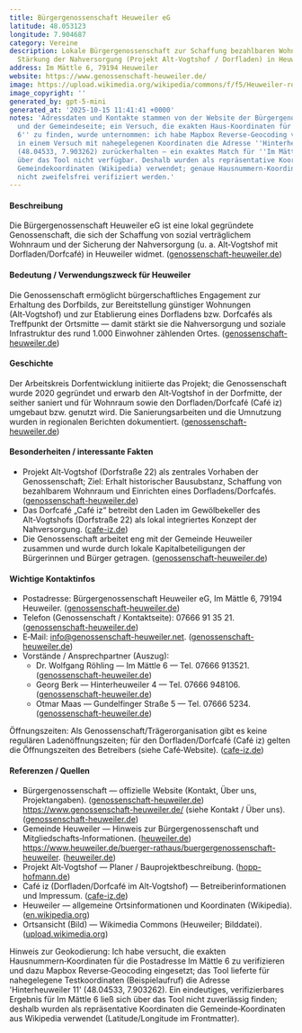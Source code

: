 ```yaml
---
title: Bürgergenossenschaft Heuweiler eG
latitude: 48.053123
longitude: 7.904687
category: Vereine
description: Lokale Bürgergenossenschaft zur Schaffung bezahlbaren Wohnraums und zur
  Stärkung der Nahversorgung (Projekt Alt‑Vogtshof / Dorfladen) in Heuweiler.
address: Im Mättle 6, 79194 Heuweiler
website: https://www.genossenschaft-heuweiler.de/
image: https://upload.wikimedia.org/wikipedia/commons/f/f5/Heuweiler-rosskopf.jpg
image_copyright: ''
generated_by: gpt-5-mini
generated_at: '2025-10-15 11:41:41 +0000'
notes: 'Adressdaten und Kontakte stammen von der Website der Bürgergenossenschaft
  und der Gemeindeseite; ein Versuch, die exakten Haus‑Koordinaten für ''Im Mättle
  6'' zu finden, wurde unternommen: ich habe Mapbox Reverse-Geocoding verwendet und
  in einem Versuch mit nahegelegenen Koordinaten die Adresse ''Hinterheuweiler 11''
  (48.04533, 7.903262) zurückerhalten — ein exaktes Match für ''Im Mättle 6'' war
  über das Tool nicht verfügbar. Deshalb wurden als repräsentative Koordinaten die
  Gemeindekoordinaten (Wikipedia) verwendet; genaue Hausnummern‑Koordinaten konnten
  nicht zweifelsfrei verifiziert werden.'
---
```

#### Beschreibung
Die Bürgergenossenschaft Heuweiler eG ist eine lokal gegründete Genossenschaft, die sich der Schaffung von sozial verträglichem Wohnraum und der Sicherung der Nahversorgung (u. a. Alt‑Vogtshof mit Dorfladen/Dorfcafé) in Heuweiler widmet. ([genossenschaft-heuweiler.de](https://www.genossenschaft-heuweiler.de/ueber-uns))

#### Bedeutung / Verwendungszweck für Heuweiler
Die Genossenschaft ermöglicht bürgerschaftliches Engagement zur Erhaltung des Dorfbilds, zur Bereitstellung günstiger Wohnungen (Alt‑Vogtshof) und zur Etablierung eines Dorfladens bzw. Dorfcafés als Treffpunkt der Ortsmitte — damit stärkt sie die Nahversorgung und soziale Infrastruktur des rund 1.000 Einwohner zählenden Ortes. ([genossenschaft-heuweiler.de](https://www.genossenschaft-heuweiler.de/ueber-uns))

#### Geschichte
Der Arbeitskreis Dorfentwicklung initiierte das Projekt; die Genossenschaft wurde 2020 gegründet und erwarb den Alt‑Vogtshof in der Dorfmitte, der seither saniert und für Wohnraum sowie den Dorfladen/Dorfcafé (Café iz) umgebaut bzw. genutzt wird. Die Sanierungsarbeiten und die Umnutzung wurden in regionalen Berichten dokumentiert. ([genossenschaft-heuweiler.de](https://www.genossenschaft-heuweiler.de/ueber-uns))

#### Besonderheiten / interessante Fakten
- Projekt Alt‑Vogtshof (Dorfstraße 22) als zentrales Vorhaben der Genossenschaft; Ziel: Erhalt historischer Bausubstanz, Schaffung von bezahlbarem Wohnraum und Einrichten eines Dorfladens/Dorfcafés. ([genossenschaft-heuweiler.de](https://www.genossenschaft-heuweiler.de/ueber-uns))  
- Das Dorfcafé „Café iz“ betreibt den Laden im Gewölbekeller des Alt‑Vogtshofs (Dorfstraße 22) als lokal integriertes Konzept der Nahversorgung. ([cafe-iz.de](https://cafe-iz.de/?utm_source=openai))  
- Die Genossenschaft arbeitet eng mit der Gemeinde Heuweiler zusammen und wurde durch lokale Kapitalbeteiligungen der Bürgerinnen und Bürger getragen. ([genossenschaft-heuweiler.de](https://www.genossenschaft-heuweiler.de/ueber-uns))

#### Wichtige Kontaktinfos
- Postadresse: Bürgergenossenschaft Heuweiler eG, Im Mättle 6, 79194 Heuweiler. ([genossenschaft-heuweiler.de](https://www.genossenschaft-heuweiler.de/kontakt))  
- Telefon (Genossenschaft / Kontaktseite): 07666 91 35 21. ([genossenschaft-heuweiler.de](https://www.genossenschaft-heuweiler.de/kontakt))  
- E‑Mail: info@genossenschaft-heuweiler.net. ([genossenschaft-heuweiler.de](https://www.genossenschaft-heuweiler.de/kontakt))  
- Vorstände / Ansprechpartner (Auszug):  
  - Dr. Wolfgang Röhling — Im Mättle 6 — Tel. 07666 913521. ([genossenschaft-heuweiler.de](https://www.genossenschaft-heuweiler.de/ueber-uns))  
  - Georg Berk — Hinterheuweiler 4 — Tel. 07666 948106. ([genossenschaft-heuweiler.de](https://www.genossenschaft-heuweiler.de/ueber-uns))  
  - Otmar Maas — Gundelfinger Straße 5 — Tel. 07666 5234. ([genossenschaft-heuweiler.de](https://www.genossenschaft-heuweiler.de/ueber-uns))

Öffnungszeiten: Als Genossenschaft/Trägerorganisation gibt es keine regulären Ladenöffnungszeiten; für den Dorfladen/Dorfcafé (Café iz) gelten die Öffnungszeiten des Betreibers (siehe Café‑Website). ([cafe-iz.de](https://cafe-iz.de/?utm_source=openai))

#### Referenzen / Quellen
- Bürgergenossenschaft — offizielle Website (Kontakt, Über uns, Projektangaben). ([genossenschaft-heuweiler.de](https://www.genossenschaft-heuweiler.de/kontakt))  
  https://www.genossenschaft-heuweiler.de/ (siehe Kontakt / Über uns). ([genossenschaft-heuweiler.de](https://www.genossenschaft-heuweiler.de/kontakt))  
- Gemeinde Heuweiler — Hinweis zur Bürgergenossenschaft und Mitgliedschafts‑Informationen. ([heuweiler.de](https://www.heuweiler.de/buerger-rathaus/buergergenossenschaft-heuweiler))  
  https://www.heuweiler.de/buerger-rathaus/buergergenossenschaft-heuweiler. ([heuweiler.de](https://www.heuweiler.de/buerger-rathaus/buergergenossenschaft-heuweiler))  
- Projekt Alt‑Vogtshof — Planer / Bauprojektbeschreibung. ([hopp-hofmann.de](https://hopp-hofmann.de/impressionen/projekt-heuweiler/?utm_source=openai))  
- Café iz (Dorfladen/Dorfcafé im Alt‑Vogtshof) — Betreiberinformationen und Impressum. ([cafe-iz.de](https://cafe-iz.de/?utm_source=openai))  
- Heuweiler — allgemeine Ortsinformationen und Koordinaten (Wikipedia). ([en.wikipedia.org](https://en.wikipedia.org/wiki/Heuweiler))  
- Ortsansicht (Bild) — Wikimedia Commons (Heuweiler; Bilddatei). ([upload.wikimedia.org](https://upload.wikimedia.org/wikipedia/commons/thumb/f/f5/Heuweiler-rosskopf.jpg/250px-Heuweiler-rosskopf.jpg))

Hinweis zur Geokodierung: Ich habe versucht, die exakten Hausnummern‑Koordinaten für die Postadresse Im Mättle 6 zu verifizieren und dazu Mapbox Reverse‑Geocoding eingesetzt; das Tool lieferte für nahegelegene Testkoordinaten (Beispielaufruf) die Adresse 'Hinterheuweiler 11' (48.04533, 7.903262). Ein eindeutiges, verifizierbares Ergebnis für Im Mättle 6 ließ sich über das Tool nicht zuverlässig finden; deshalb wurden als repräsentative Koordinaten die Gemeinde‑Koordinaten aus Wikipedia verwendet (Latitude/Longitude im Frontmatter).